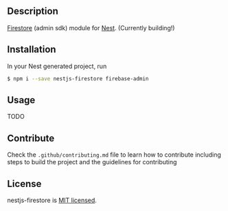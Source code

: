 ## Description

[Firestore](https://firebase.google.com/docs/reference/admin) (admin sdk) module for [Nest](https://github.com/nestjs/nest). (Currently building!)

## Installation

In your Nest generated project, run

```bash
$ npm i --save nestjs-firestore firebase-admin
```

## Usage
TODO

## Contribute

Check the `.github/contributing.md` file to learn how to contribute including 
steps to build the project and the guidelines for contributing 

## License

nestjs-firestore is [MIT licensed](LICENSE).
